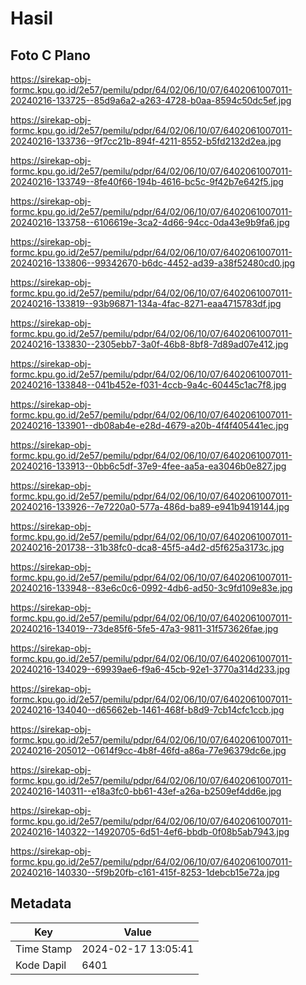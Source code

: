 # Hasil

## Foto C Plano

https://sirekap-obj-formc.kpu.go.id/2e57/pemilu/pdpr/64/02/06/10/07/6402061007011-20240216-133725--85d9a6a2-a263-4728-b0aa-8594c50dc5ef.jpg

https://sirekap-obj-formc.kpu.go.id/2e57/pemilu/pdpr/64/02/06/10/07/6402061007011-20240216-133736--9f7cc21b-894f-4211-8552-b5fd2132d2ea.jpg

https://sirekap-obj-formc.kpu.go.id/2e57/pemilu/pdpr/64/02/06/10/07/6402061007011-20240216-133749--8fe40f66-194b-4616-bc5c-9f42b7e642f5.jpg

https://sirekap-obj-formc.kpu.go.id/2e57/pemilu/pdpr/64/02/06/10/07/6402061007011-20240216-133758--6106619e-3ca2-4d66-94cc-0da43e9b9fa6.jpg

https://sirekap-obj-formc.kpu.go.id/2e57/pemilu/pdpr/64/02/06/10/07/6402061007011-20240216-133806--99342670-b6dc-4452-ad39-a38f52480cd0.jpg

https://sirekap-obj-formc.kpu.go.id/2e57/pemilu/pdpr/64/02/06/10/07/6402061007011-20240216-133819--93b96871-134a-4fac-8271-eaa4715783df.jpg

https://sirekap-obj-formc.kpu.go.id/2e57/pemilu/pdpr/64/02/06/10/07/6402061007011-20240216-133830--2305ebb7-3a0f-46b8-8bf8-7d89ad07e412.jpg

https://sirekap-obj-formc.kpu.go.id/2e57/pemilu/pdpr/64/02/06/10/07/6402061007011-20240216-133848--041b452e-f031-4ccb-9a4c-60445c1ac7f8.jpg

https://sirekap-obj-formc.kpu.go.id/2e57/pemilu/pdpr/64/02/06/10/07/6402061007011-20240216-133901--db08ab4e-e28d-4679-a20b-4f4f405441ec.jpg

https://sirekap-obj-formc.kpu.go.id/2e57/pemilu/pdpr/64/02/06/10/07/6402061007011-20240216-133913--0bb6c5df-37e9-4fee-aa5a-ea3046b0e827.jpg

https://sirekap-obj-formc.kpu.go.id/2e57/pemilu/pdpr/64/02/06/10/07/6402061007011-20240216-133926--7e7220a0-577a-486d-ba89-e941b9419144.jpg

https://sirekap-obj-formc.kpu.go.id/2e57/pemilu/pdpr/64/02/06/10/07/6402061007011-20240216-201738--31b38fc0-dca8-45f5-a4d2-d5f625a3173c.jpg

https://sirekap-obj-formc.kpu.go.id/2e57/pemilu/pdpr/64/02/06/10/07/6402061007011-20240216-133948--83e6c0c6-0992-4db6-ad50-3c9fd109e83e.jpg

https://sirekap-obj-formc.kpu.go.id/2e57/pemilu/pdpr/64/02/06/10/07/6402061007011-20240216-134019--73de85f6-5fe5-47a3-9811-31f573626fae.jpg

https://sirekap-obj-formc.kpu.go.id/2e57/pemilu/pdpr/64/02/06/10/07/6402061007011-20240216-134029--69939ae6-f9a6-45cb-92e1-3770a314d233.jpg

https://sirekap-obj-formc.kpu.go.id/2e57/pemilu/pdpr/64/02/06/10/07/6402061007011-20240216-134040--d65662eb-1461-468f-b8d9-7cb14cfc1ccb.jpg

https://sirekap-obj-formc.kpu.go.id/2e57/pemilu/pdpr/64/02/06/10/07/6402061007011-20240216-205012--0614f9cc-4b8f-46fd-a86a-77e96379dc6e.jpg

https://sirekap-obj-formc.kpu.go.id/2e57/pemilu/pdpr/64/02/06/10/07/6402061007011-20240216-140311--e18a3fc0-bb61-43ef-a26a-b2509ef4dd6e.jpg

https://sirekap-obj-formc.kpu.go.id/2e57/pemilu/pdpr/64/02/06/10/07/6402061007011-20240216-140322--14920705-6d51-4ef6-bbdb-0f08b5ab7943.jpg

https://sirekap-obj-formc.kpu.go.id/2e57/pemilu/pdpr/64/02/06/10/07/6402061007011-20240216-140330--5f9b20fb-c161-415f-8253-1debcb15e72a.jpg


## Metadata

| Key        | Value               |
| ---------- | ------------------- |
| Time Stamp | 2024-02-17 13:05:41 |
| Kode Dapil | 6401                |



